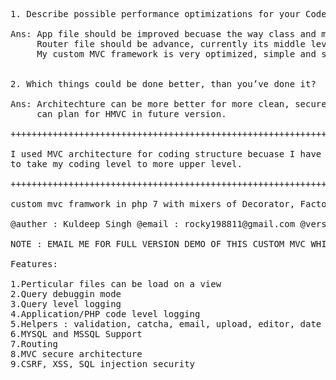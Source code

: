 <pre>
1. Describe possible performance optimizations for your Code.

Ans: App file should be improved becuase the way class and methods are getting include can be more clean & easy.
     Router file should be advance, currently its middle level.
	 My custom MVC framework is very optimized, simple and secured but can plan it to make that more secure.
	

2. Which things could be done better, than you’ve done it?

Ans: Architechture can be more better for more clean, secure and optimized code.
     can plan for HMVC in future version.
	 
+++++++++++++++++++++++++++++++++++++++++++++++++++++++++++++++++++++++++++++++++++++++++++++++++++
	 
I used MVC architecture for coding structure becuase I have experience in many MVC framework and I tried to develope my own custom MVC framework
to take my coding level to more upper level.

+++++++++++++++++++++++++++++++++++++++++++++++++++++++++++++++++++++++++++++++++++++++++++++++++++

custom mvc framwork in php 7 with mixers of Decorator, Factory and Singleton design patterns | suport of mysql and mssql databases.

@auther : Kuldeep Singh @email : rocky198811@gmail.com @version : 1.0

NOTE : EMAIL ME FOR FULL VERSION DEMO OF THIS CUSTOM MVC WHICH HAVE LOT OF FEATURES

Features:

1.Perticular files can be load on a view
2.Query debuggin mode
3.Query level logging
4.Application/PHP code level logging
5.Helpers : validation, catcha, email, upload, editor, date picker,
6.MYSQL and MSSQL Support
7.Routing
8.MVC secure architecture
9.CSRF, XSS, SQL injection security

</pre>
